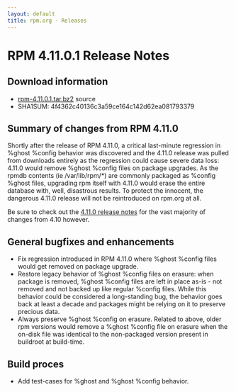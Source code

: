 ```yaml
---
layout: default
title: rpm.org - Releases
---
```


# RPM 4.11.0.1 Release Notes



## Download information
 * [rpm-4.11.0.1.tar.bz2](http://rpm.org/releases/rpm-4.11.x/rpm-4.11.0.1.tar.bz2) source
 * SHA1SUM: 4f4362c40136c3a59ce164c142d62ea081793379

## Summary of changes from RPM 4.11.0
 
Shortly after the release of RPM 4.11.0, a critical last-minute regression
in %ghost %config behavior was discovered and the 4.11.0 release was
pulled from downloads entirely as the regression could cause severe
data loss: 4.11.0 would remove %ghost %config files on package upgrades.
As the rpmdb contents (ie /var/lib/rpm/*) are commonly packaged
as %config %ghost files, upgrading rpm itself with 4.11.0 would
erase the entire database with, well, disastrous results. To protect
the innocent, the dangerous 4.11.0 release will not be reintroduced on
rpm.org at all.

Be sure to check out the [4.11.0 release notes](4.11.0.html)
for the vast majority of changes from 4.10 however.

## General bugfixes and enhancements
 * Fix regression introduced in RPM 4.11.0 where %ghost %config files would
   get removed on package upgrade.
 * Restore legacy behavior of %ghost %config files on erasure: when package
   is removed, %ghost %config files are left in place as-is - not removed
   and not backed up like regular %config files. While this behavior could
   be considered a long-standing bug, the behavior goes back at least a
   decade and packages might be relying on it to preserve precious data.
 * Always preserve %ghost %config on erasure. Related to above, older rpm
   versions would remove a %ghost %config file on erasure when the on-disk
   file was identical to the non-packaged version present in buildroot at
   build-time.
 
## Build proces
 * Add test-cases for %ghost and %ghost %config behavior.
